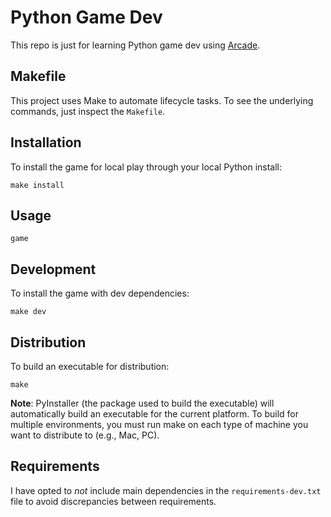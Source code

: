 # Python Game Dev

This repo is just for learning Python game dev using [Arcade](https://api.arcade.academy).

## Makefile

This project uses Make to automate lifecycle tasks. To see the underlying commands, just inspect the `Makefile`.

## Installation

To install the game for local play through your local Python install:

```
make install
```

## Usage

```
game
```

## Development

To install the game with dev dependencies:

```
make dev
```

## Distribution

To build an executable for distribution:

```
make
```

**Note**: PyInstaller (the package used to build the executable) will automatically build an executable for the current platform. To build for multiple environments, you must run make on each type of machine you want to distribute to (e.g., Mac, PC).

## Requirements

I have opted to *not* include main dependencies in the `requirements-dev.txt` file to avoid discrepancies between requirements.
